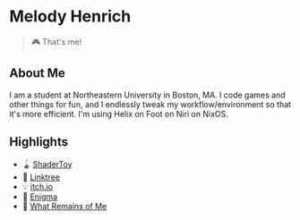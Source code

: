 # Melody Henrich
> 🎮 That's me!

## About Me
I am a student at Northeastern University in Boston, MA. I code games and other things for fun, and I endlessly tweak my workflow/environment so that it's more efficient.
I'm using Helix on Foot on Niri on NixOS.

## Highlights
- 🪀 [ShaderToy](https://www.shadertoy.com/user/medley)
- 🌲 [Linktree](https://linktr.ee/mixolydianmel)
- 💡 [itch.io](https://mixolydianmel.itch.io/)
- 🧮 [Enigma](https://github.com/mixolydianmel/enigma)
- 🤖 [What Remains of Me](https://whatremainsofme.itch.io/what-remains-of-me)
<!---
mixolydianmel/mixolydianmel is a ✨ special ✨ repository because its `README.md` (this file) appears on your GitHub profile.
You can click the Preview link to take a look at your changes.
--->
